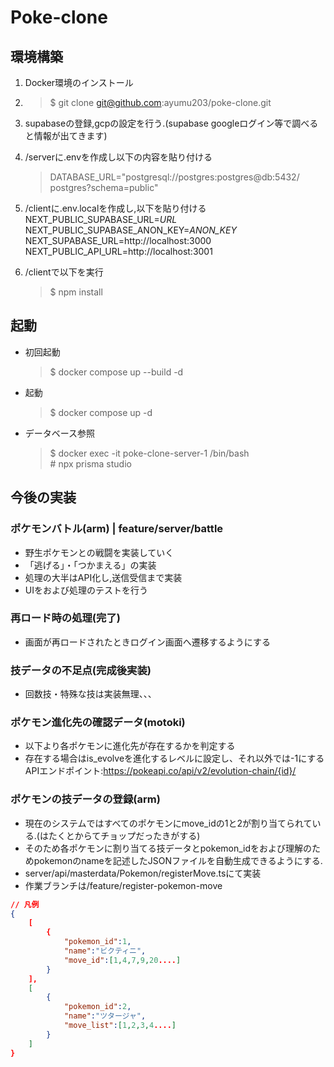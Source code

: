 # Poke-clone

## 環境構築
1. Docker環境のインストール
1. >$ git clone git@github.com:ayumu203/poke-clone.git
1. supabaseの登録,gcpの設定を行う.(supabase googleログイン等で調べると情報が出てきます)
1. /serverに.envを作成し以下の内容を貼り付ける
    > DATABASE_URL="postgresql://postgres:postgres@db:5432/ postgres?schema=public"
1. /clientに.env.localを作成し,以下を貼り付ける \
NEXT_PUBLIC_SUPABASE_URL=*URL* \
NEXT_PUBLIC_SUPABASE_ANON_KEY=*ANON_KEY* \
NEXT_SUPABASE_URL=http://localhost:3000 \
NEXT_PUBLIC_API_URL=http://localhost:3001

1. /clientで以下を実行
    >$ npm install

## 起動
* 初回起動
    >$ docker compose up --build -d
* 起動
    >$ docker compose up -d
* データベース参照
    >$ docker exec -it poke-clone-server-1 /bin/bash \
    >\# npx prisma studio 

## 今後の実装

### ポケモンバトル(arm) | feature/server/battle
* 野生ポケモンとの戦闘を実装していく
* 「逃げる」・「つかまえる」の実装
* 処理の大半はAPI化し,送信受信まで実装
* UIをおよび処理のテストを行う

### 再ロード時の処理(完了)
* 画面が再ロードされたときログイン画面へ遷移するようにする

### 技データの不足点(完成後実装)
* 回数技・特殊な技は実装無理、、、

### ポケモン進化先の確認データ(motoki)
* 以下より各ポケモンに進化先が存在するかを判定する
* 存在する場合はis_evolveを進化するレベルに設定し、それ以外では-1にする
APIエンドポイント:https://pokeapi.co/api/v2/evolution-chain/{id}/

### ポケモンの技データの登録(arm)
* 現在のシステムではすべてのポケモンにmove_idの1と2が割り当てられている.(はたくとからてチョップだったきがする)
* そのため各ポケモンに割り当てる技データとpokemon_idをおよび理解のためpokemonのnameを記述したJSONファイルを自動生成できるようにする.
* server/api/masterdata/Pokemon/registerMove.tsにて実装
* 作業ブランチは/feature/register-pokemon-move
```json
// 凡例
{
    [
        {
            "pokemon_id":1,
            "name":"ビクティニ",
            "move_id":[1,4,7,9,20....]
        }
    ],
    [
        {
            "pokemon_id":2,
            "name":"ツタージャ",
            "move_list":[1,2,3,4....]
        }
    ]
}
``` 
